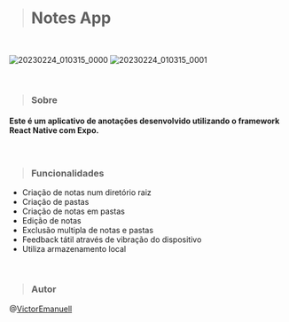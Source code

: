 > # Notes App

<br>

![20230224_010315_0000](https://user-images.githubusercontent.com/66982212/221089501-05219b14-e3f1-416e-b52a-80c5351e38d1.png)
![20230224_010315_0001](https://user-images.githubusercontent.com/66982212/221089507-4bc8fe36-11fe-421d-9951-16bbafb0c3c9.png)

<br>

> ### Sobre

#### Este é um aplicativo de anotações desenvolvido utilizando o framework React Native com Expo.

<br>

> ### Funcionalidades

- Criação de notas num diretório raiz
- Criação de pastas
- Criação de notas em pastas
- Edição de notas
- Exclusão multipla de notas e pastas
- Feedback tátil através de vibração do dispositivo
- Utiliza armazenamento local

<br>

> ### Autor

@[VictorEmanuell](https://github.com/VictorEmanuell)
